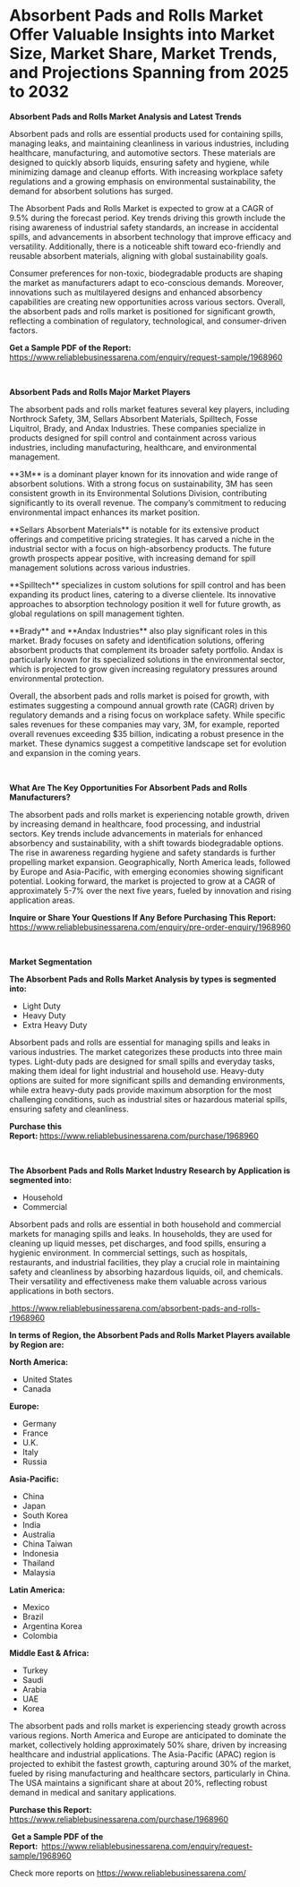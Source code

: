 <p><h1>Absorbent Pads and Rolls Market Offer Valuable Insights into Market Size, Market Share, Market Trends, and Projections Spanning from 2025 to 2032</h1></p><p><strong>Absorbent Pads and Rolls Market Analysis and Latest Trends</strong></p>
<p><p>Absorbent pads and rolls are essential products used for containing spills, managing leaks, and maintaining cleanliness in various industries, including healthcare, manufacturing, and automotive sectors. These materials are designed to quickly absorb liquids, ensuring safety and hygiene, while minimizing damage and cleanup efforts. With increasing workplace safety regulations and a growing emphasis on environmental sustainability, the demand for absorbent solutions has surged.</p><p>The Absorbent Pads and Rolls Market is expected to grow at a CAGR of 9.5% during the forecast period. Key trends driving this growth include the rising awareness of industrial safety standards, an increase in accidental spills, and advancements in absorbent technology that improve efficacy and versatility. Additionally, there is a noticeable shift toward eco-friendly and reusable absorbent materials, aligning with global sustainability goals.</p><p>Consumer preferences for non-toxic, biodegradable products are shaping the market as manufacturers adapt to eco-conscious demands. Moreover, innovations such as multilayered designs and enhanced absorbency capabilities are creating new opportunities across various sectors. Overall, the absorbent pads and rolls market is positioned for significant growth, reflecting a combination of regulatory, technological, and consumer-driven factors.</p></p>
<p><strong>Get a Sample PDF of the Report:&nbsp;</strong> <a href="https://www.reliablebusinessarena.com/enquiry/request-sample/1968960?utm_campaign=2518&utm_medium=2&utm_source=Github&utm_content=ia&utm_term=04042025&utm_id=absorbent-pads-and-rolls">https://www.reliablebusinessarena.com/enquiry/request-sample/1968960</a></p>
<p>&nbsp;</p>
<p><strong>Absorbent Pads and Rolls Major Market Players</strong></p>
<p><p>The absorbent pads and rolls market features several key players, including Northrock Safety, 3M, Sellars Absorbent Materials, Spilltech, Fosse Liquitrol, Brady, and Andax Industries. These companies specialize in products designed for spill control and containment across various industries, including manufacturing, healthcare, and environmental management.</p><p>**3M** is a dominant player known for its innovation and wide range of absorbent solutions. With a strong focus on sustainability, 3M has seen consistent growth in its Environmental Solutions Division, contributing significantly to its overall revenue. The company’s commitment to reducing environmental impact enhances its market position.</p><p>**Sellars Absorbent Materials** is notable for its extensive product offerings and competitive pricing strategies. It has carved a niche in the industrial sector with a focus on high-absorbency products. The future growth prospects appear positive, with increasing demand for spill management solutions across various industries.</p><p>**Spilltech** specializes in custom solutions for spill control and has been expanding its product lines, catering to a diverse clientele. Its innovative approaches to absorption technology position it well for future growth, as global regulations on spill management tighten.</p><p>**Brady** and **Andax Industries** also play significant roles in this market. Brady focuses on safety and identification solutions, offering absorbent products that complement its broader safety portfolio. Andax is particularly known for its specialized solutions in the environmental sector, which is projected to grow given increasing regulatory pressures around environmental protection.</p><p>Overall, the absorbent pads and rolls market is poised for growth, with estimates suggesting a compound annual growth rate (CAGR) driven by regulatory demands and a rising focus on workplace safety. While specific sales revenues for these companies may vary, 3M, for example, reported overall revenues exceeding $35 billion, indicating a robust presence in the market. These dynamics suggest a competitive landscape set for evolution and expansion in the coming years.</p></p>
<p>&nbsp;</p>
<p><strong>What Are The Key Opportunities For Absorbent Pads and Rolls Manufacturers?</strong></p>
<p><p>The absorbent pads and rolls market is experiencing notable growth, driven by increasing demand in healthcare, food processing, and industrial sectors. Key trends include advancements in materials for enhanced absorbency and sustainability, with a shift towards biodegradable options. The rise in awareness regarding hygiene and safety standards is further propelling market expansion. Geographically, North America leads, followed by Europe and Asia-Pacific, with emerging economies showing significant potential. Looking forward, the market is projected to grow at a CAGR of approximately 5-7% over the next five years, fueled by innovation and rising application areas.</p></p>
<p><strong>Inquire or Share Your Questions If Any Before Purchasing This Report:</strong> <a href="https://www.reliablebusinessarena.com/enquiry/pre-order-enquiry/1968960?utm_campaign=2518&utm_medium=2&utm_source=Github&utm_content=ia&utm_term=04042025&utm_id=absorbent-pads-and-rolls">https://www.reliablebusinessarena.com/enquiry/pre-order-enquiry/1968960</a></p>
<p>&nbsp;</p>
<p><strong>Market Segmentation</strong></p>
<p><strong>The Absorbent Pads and Rolls Market Analysis by types is segmented into:</strong></p>
<p><ul><li>Light Duty</li><li>Heavy Duty</li><li>Extra Heavy Duty</li></ul></p>
<p><p>Absorbent pads and rolls are essential for managing spills and leaks in various industries. The market categorizes these products into three main types. Light-duty pads are designed for small spills and everyday tasks, making them ideal for light industrial and household use. Heavy-duty options are suited for more significant spills and demanding environments, while extra heavy-duty pads provide maximum absorption for the most challenging conditions, such as industrial sites or hazardous material spills, ensuring safety and cleanliness.</p></p>
<p><strong>Purchase this Report:&nbsp;</strong><a href="https://www.reliablebusinessarena.com/purchase/1968960?utm_campaign=2518&utm_medium=2&utm_source=Github&utm_content=ia&utm_term=04042025&utm_id=absorbent-pads-and-rolls">https://www.reliablebusinessarena.com/purchase/1968960</a></p>
<p>&nbsp;</p>
<p><strong>The Absorbent Pads and Rolls Market Industry Research by Application is segmented into:</strong></p>
<p><ul><li>Household</li><li>Commercial</li></ul></p>
<p><p>Absorbent pads and rolls are essential in both household and commercial markets for managing spills and leaks. In households, they are used for cleaning up liquid messes, pet discharges, and food spills, ensuring a hygienic environment. In commercial settings, such as hospitals, restaurants, and industrial facilities, they play a crucial role in maintaining safety and cleanliness by absorbing hazardous liquids, oil, and chemicals. Their versatility and effectiveness make them valuable across various applications in both sectors.</p></p>
<p><a href="https://www.reliablebusinessarena.com/absorbent-pads-and-rolls-r1968960?utm_campaign=2518&utm_medium=2&utm_source=Github&utm_content=ia&utm_term=04042025&utm_id=absorbent-pads-and-rolls">&nbsp;https://www.reliablebusinessarena.com/absorbent-pads-and-rolls-r1968960</a></p>
<p><strong>In terms of Region, the Absorbent Pads and Rolls Market Players available by Region are:</strong></p>
<p>
    <p> <strong> North America: </strong>
        <ul>
            <li>United States</li>
            <li>Canada</li>
        </ul>
        </p> 
    <p> <strong> Europe: </strong>
        <ul>
            <li>Germany</li>
            <li>France</li>
            <li>U.K.</li>
            <li>Italy</li>
            <li>Russia</li>
        </ul>
        </p> 
    <p> <strong> Asia-Pacific: </strong>
        <ul>
            <li>China</li>
            <li>Japan</li>
            <li>South Korea</li>
            <li>India</li>
            <li>Australia</li>
            <li>China Taiwan</li>
            <li>Indonesia</li>
            <li>Thailand</li>
            <li>Malaysia</li>
        </ul>
        </p> 
    <p> <strong> Latin America: </strong>
        <ul>
            <li>Mexico</li>
            <li>Brazil</li>
            <li>Argentina Korea</li>
            <li>Colombia</li>
        </ul>
        </p> 
    <p> <strong> Middle East & Africa: </strong>
        <ul>
            <li>Turkey</li>
            <li>Saudi</li>
            <li>Arabia</li>
            <li>UAE</li>
            <li>Korea</li>
        </ul>
    </p>
    </p>
<p><p>The absorbent pads and rolls market is experiencing steady growth across various regions. North America and Europe are anticipated to dominate the market, collectively holding approximately 50% share, driven by increasing healthcare and industrial applications. The Asia-Pacific (APAC) region is projected to exhibit the fastest growth, capturing around 30% of the market, fueled by rising manufacturing and healthcare sectors, particularly in China. The USA maintains a significant share at about 20%, reflecting robust demand in medical and sanitary applications.</p></p>
<p><strong>Purchase this Report: </strong><a href="https://www.reliablebusinessarena.com/purchase/1968960?utm_campaign=2518&utm_medium=2&utm_source=Github&utm_content=ia&utm_term=04042025&utm_id=absorbent-pads-and-rolls">https://www.reliablebusinessarena.com/purchase/1968960</a></p>
<p>&nbsp;<strong>Get a Sample PDF of the Report:&nbsp;&nbsp;</strong><a href="https://www.reliablebusinessarena.com/enquiry/request-sample/1968960?utm_campaign=2518&utm_medium=2&utm_source=Github&utm_content=ia&utm_term=04042025&utm_id=absorbent-pads-and-rolls">https://www.reliablebusinessarena.com/enquiry/request-sample/1968960</a></p>
<p><strong></strong></p>
<p>Check more reports on <a href="https://www.reliablebusinessarena.com/?utm_campaign=2518&utm_medium=2&utm_source=Github&utm_content=ia&utm_term=04042025&utm_id=absorbent-pads-and-rolls">https://www.reliablebusinessarena.com/</a></p>
